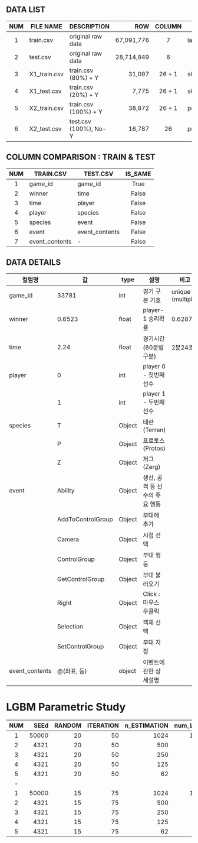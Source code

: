 ## DATA LIST


| NUM  | FILE NAME    | DESCRIPTION           |        ROW | COLUMN | REMARK                     |
| :--: | ------------ | --------------------- | ---------: | :----: | -------------------------- |
|  1   | train.csv    | original raw data     | 67,091,776 |   7    | label = winner             |
|  2   | test.csv     | original raw data     | 28,714,849 |   6    |                            |
|  3   | X1_train.csv | train.csv (80%)  + Y  |     31,097 | 26 + 1 | sklearn.train_test_split() |
|  4   | X1_test.csv  | train.csv (20%)  + Y  |      7,775 | 26 + 1 | sklearn.train_test_split() |
|  5   | X2_train.csv | train.csv (100%) + Y  |     38,872 | 26 + 1 | preps_data                 |
|  6   | X2_test.csv  | test.csv (100%), No-Y |     16,787 |   26   | preps_data                 |



## COLUMN COMPARISON : TRAIN & TEST

| NUM |  TRAIN.CSV  | TEST.CSV       |   IS_SAME |
| :-: | ------------ | ------------ | :-------: |
|1 | game_id                 | game_id                 | True  |
|2 | winner                  | time                    | False |
|  3   | time                    | player                  | False |
|4 | player                  | species                 | False |
|5 | species                 | event                   | False |
|6 | event                   | event_contents          | False |
|7 | event_contents          | -                       | False |



## DATA DETAILS

| 컬럼명            | 값                | type   | 설명                           | 비고              |
| -------------- | ----------------- | ------ | ------------------------------ | ----------------- |
| game_id        | 33781             | int    | 경기 구분 기호                 | unique (multiple) |
| winner         | 0.6523            | float  | player-1 승리확률              | 0.6287            |
| time           | 2.24              | float  | 경기시간 (60분법 구분)         | 2분24초           |
| player         | 0                 | int    | player 0 - 첫번째 선수         |                   |
|                | 1                 | int    | player 1 - 두번째 선수         |                   |
| species        | T                 | Object | 테란 (Terran)                  |                   |
|                | P                 | Object | 프로토스 (Protos)              |                   |
|                | Z                 | Object | 저그 (Zerg)                    |                   |
| event          | Ability           | Object | 생산, 공격 등 선수의 주요 행동 |                   |
|                | AddToControlGroup | Object | 부대에 추가                    |                   |
|                | Camera            | Object | 시점 선택                      |                   |
|                | ControlGroup      | Object | 부대 행동                      |                   |
|                | GetControlGroup   | Object | 부대 불러오기                  |                   |
|                | Right             | Object | Click : 마우스 우클릭          |                   |
|                | Selection         | Object | 객체 선택                      |                   |
|                | SetControlGroup   | Object | 부대 지정                      |                   |
| event_contents | @(좌표, 등)       | object | 이벤트에 관한 상세설명         |                   |





# LGBM Parametric Study

| NUM | SEEd | RANDOM | ITERATION | n_ESTIMATION | num_LEAF | TIME_SPEND| PREDICTION |
|:---:|-----:|---:|---:|-----:|-----:|----------:|:--------:|
| 1   | 50000| 20 | 50 | 1024 | 1024 | 47.28 min | 60.369 % |
| 2   |  4321| 20 | 50 |  500 |  500 | 20.37 min | 60.617 % |
| 3   |  4321| 20 | 50 |  250 |  250 |  8.00 min | 60.758 % |
| 4   |  4321| 20 | 50 |  125 |  125 |  3.29 min | 60.694 % |
| 5   |  4321| 20 | 50 |   62 |   62 |  1.55 min | 60.694 % |
|  -  |
| 1   | 50000| 15 | 75 | 1024 | 1024 | 52.20 min | 60.681 % |
| 2   |  4321| 15 | 75 |  500 |  500 | 24.15 min | 60.553 % |
| 3   |  4321| 15 | 75 |  250 |  250 |  9.48 min | 60.591 % |
| 4   |  4321| 15 | 75 |  125 |  125 |  5.06 min | 60.501 % |
| 5   |  4321| 15 | 75 |   62 |   62 |  2.47 min | 60.360 % |